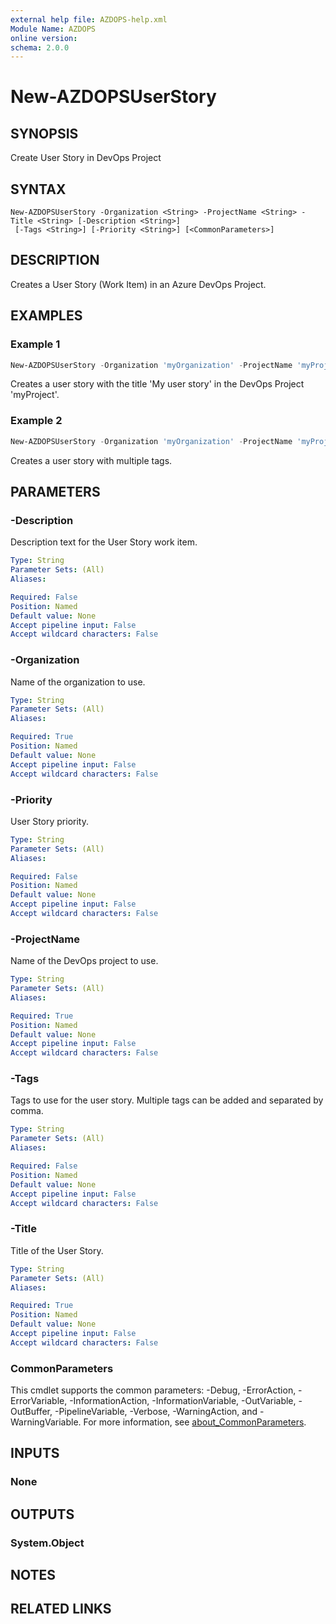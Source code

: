 ```yaml
---
external help file: AZDOPS-help.xml
Module Name: AZDOPS
online version:
schema: 2.0.0
---
```


# New-AZDOPSUserStory

## SYNOPSIS
Create User Story in DevOps Project

## SYNTAX

```
New-AZDOPSUserStory -Organization <String> -ProjectName <String> -Title <String> [-Description <String>]
 [-Tags <String>] [-Priority <String>] [<CommonParameters>]
```

## DESCRIPTION
Creates a User Story (Work Item) in an Azure DevOps Project.

## EXAMPLES

### Example 1
```powershell
New-AZDOPSUserStory -Organization 'myOrganization' -ProjectName 'myProject' -Title 'My user story' -Description 'User story description' -Tags 'AZDOPS' -Priority 1
```

Creates a user story with the title 'My user story' in the DevOps Project 'myProject'.

### Example 2
```powershell
New-AZDOPSUserStory -Organization 'myOrganization' -ProjectName 'myProject' -Title 'My user story' -Description 'User story description' -Tags 'AZDOPS,Important' -Priority 1
```

Creates a user story with multiple tags.

## PARAMETERS

### -Description
Description text for the User Story work item.

```yaml
Type: String
Parameter Sets: (All)
Aliases:

Required: False
Position: Named
Default value: None
Accept pipeline input: False
Accept wildcard characters: False
```

### -Organization
Name of the organization to use.

```yaml
Type: String
Parameter Sets: (All)
Aliases:

Required: True
Position: Named
Default value: None
Accept pipeline input: False
Accept wildcard characters: False
```

### -Priority
User Story priority.

```yaml
Type: String
Parameter Sets: (All)
Aliases:

Required: False
Position: Named
Default value: None
Accept pipeline input: False
Accept wildcard characters: False
```

### -ProjectName
Name of the DevOps project to use.

```yaml
Type: String
Parameter Sets: (All)
Aliases:

Required: True
Position: Named
Default value: None
Accept pipeline input: False
Accept wildcard characters: False
```

### -Tags
Tags to use for the user story. Multiple tags can be added and separated by comma.

```yaml
Type: String
Parameter Sets: (All)
Aliases:

Required: False
Position: Named
Default value: None
Accept pipeline input: False
Accept wildcard characters: False
```

### -Title
Title of the User Story.

```yaml
Type: String
Parameter Sets: (All)
Aliases:

Required: True
Position: Named
Default value: None
Accept pipeline input: False
Accept wildcard characters: False
```

### CommonParameters
This cmdlet supports the common parameters: -Debug, -ErrorAction, -ErrorVariable, -InformationAction, -InformationVariable, -OutVariable, -OutBuffer, -PipelineVariable, -Verbose, -WarningAction, and -WarningVariable. For more information, see [about_CommonParameters](http://go.microsoft.com/fwlink/?LinkID=113216).

## INPUTS

### None

## OUTPUTS

### System.Object
## NOTES

## RELATED LINKS
